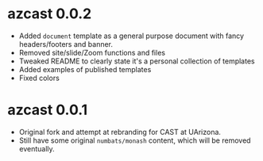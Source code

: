 # azcast 0.0.2

* Added `document` template as a general purpose document with fancy headers/footers and banner.
* Removed site/slide/Zoom functions and files
* Tweaked README to clearly state it's a personal collection of templates
* Added examples of published templates
* Fixed colors

# azcast 0.0.1

* Original fork and attempt at rebranding for CAST at UArizona.
* Still have some original `numbats/monash` content, which will be removed eventually.
